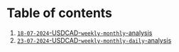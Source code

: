 # Table of contents

1) [`18-07-2024`-USDCAD-`weekly-monthly`-analysis](./currencies/USD-CAD/usdCAD.md)
2) [`23-07-2024`-USDCAD-`weekly-monthly-daily`-analysis](./currencies/USD-CAD/date-7-23-2024/Analysis-07-23-2024.md)